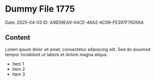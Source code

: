 # Dummy File 1775

Date: 2025-04-03
ID: A9B39EA9-04CE-46A2-AC99-FE397F76056A

## Content

Lorem ipsum dolor sit amet, consectetur adipiscing elit.
Sed do eiusmod tempor incididunt ut labore et dolore magna aliqua.

* Item 1
* Item 2
* Item 3
